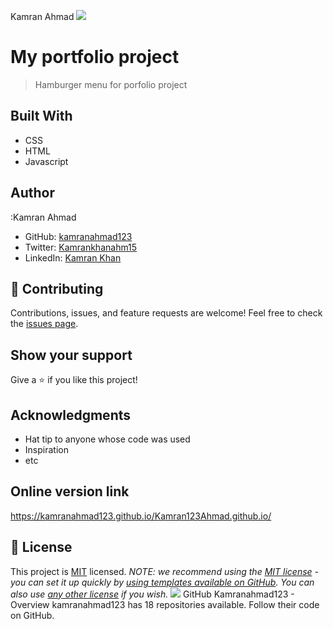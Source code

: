Kamran Ahmad
![](https://img.shields.io/badge/Microverse-blueviolet)
# My portfolio project
> Hamburger menu for porfolio project 
## Built With
- CSS
- HTML
- Javascript
## Author
:Kamran Ahmad
- GitHub: [kamranahmad123](https://github.com/kamranahmad123)
- Twitter: [Kamrankhanahm15](https://twitter.com/Kamrankhanahm15)
- LinkedIn: [Kamran Khan](https://www.linkedin.com/in/kamran-khan-9a293b113/)
## :handshake: Contributing
Contributions, issues, and feature requests are welcome!
Feel free to check the [issues page](../../issues/).
## Show your support
Give a :star:️ if you like this project!
## Acknowledgments
- Hat tip to anyone whose code was used
- Inspiration
- etc
## Online version link
https://kamranahmad123.github.io/Kamran123Ahmad.github.io/
## :memo: License
This project is [MIT](./LICENSE) licensed.
_NOTE: we recommend using the [MIT license](https://choosealicense.com/licenses/mit/) - you can set it up quickly by [using templates available on GitHub](https://docs.github.com/en/communities/setting-up-your-project-for-healthy-contributions/adding-a-license-to-a-repository). You can also use [any other license](https://choosealicense.com/licenses/) if you wish._
![](
https://img.shields.io/badge/Microverse-blueviolet
)
GitHub
Kamranahmad123 - Overview
kamranahmad123 has 18 repositories available. Follow their code on GitHub.

